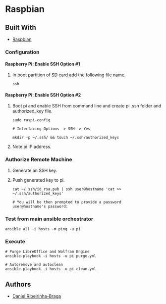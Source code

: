 # Raspbian

## Built With

* [Raspbian](https://www.raspberrypi.com/software/)

### Configuration

#### Raspberry Pi: Enable SSH Option #1

1. In boot partition of SD card add the following file name.

    ```shell
    ssh
    ```

#### Raspberry Pi: Enable SSH Option #2

1. Boot pi and enable SSH from command line and create pi .ssh folder and authorized_key file.

    ```shell
    sudo raspi-config

    # Interfacing Options -> SSH -> Yes

    mkdir -p ~/.ssh/ && touch ~/.ssh/authorized_keys
    ```

2. Note pi IP address.

### Authorize Remote Machine

1. Generate an SSH key.

2. Push generated key to pi.
   
   ```shell
   cat ~/.ssh/id_rsa.pub | ssh user@hostname 'cat >> ~/.ssh/authorized_keys'

   # You will be then prompted to provide a password
   user@hostname's password:
   ```

### Test from main ansible orchestrator

  ```shell
  ansible all -i hosts -m ping -u pi
  ```

### Execute

  ```shell
  # Purge LibreOffice and Wolfram Engine
  ansible-playbook -i hosts -u pi purge.yml

  # Autoremove and autoclean
  ansible-playbook -i hosts -u pi clean.yml
  ```

## Authors

* [Daniel Ribeirinha-Braga](https://github.com/DBragz)
